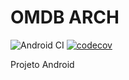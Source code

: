 # OMDB ARCH

![Android CI](https://github.com/rafaelmeteoro/omdb-arch/workflows/Android%20CI/badge.svg?branch=develop&event=pull_request)
[![codecov](https://codecov.io/gh/rafaelmeteoro/omdb-arch/branch/master/graph/badge.svg)](https://codecov.io/gh/rafaelmeteoro/omdb-arch)

Projeto Android